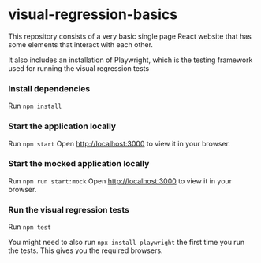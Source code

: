 # visual-regression-basics

This repository consists of a very basic single page React website that has some elements that interact with each other.

It also includes an installation of Playwright, which is the testing framework used for running the visual regression tests

### Install dependencies
Run `npm install`

### Start the application locally
Run `npm start`
Open [http://localhost:3000](http://localhost:3000) to view it in your browser.

### Start the mocked application locally
Run `npm run start:mock`
Open [http://localhost:3000](http://localhost:3000) to view it in your browser.

### Run the visual regression tests
Run `npm test`

You might need to also run `npx install playwright` the first time you run the tests. This gives you the required browsers.